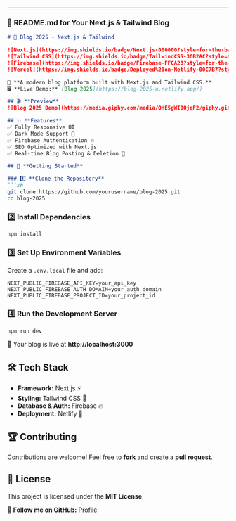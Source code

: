 

---

### 📌 **README.md for Your Next.js & Tailwind Blog**  

```md
# 🚀 Blog 2025 - Next.js & Tailwind  

![Next.js](https://img.shields.io/badge/Next.js-000000?style=for-the-badge&logo=nextdotjs&logoColor=white)  
![Tailwind CSS](https://img.shields.io/badge/TailwindCSS-38B2AC?style=for-the-badge&logo=tailwindcss&logoColor=white)  
![Firebase](https://img.shields.io/badge/Firebase-FFCA28?style=for-the-badge&logo=firebase&logoColor=black)  
![Vercel](https://img.shields.io/badge/Deployed%20on-Netlify-00C7B7?style=for-the-badge&logo=netlify&logoColor=white)  

🌟 **A modern blog platform built with Next.js and Tailwind CSS.**  
🖥️ **Live Demo:** [Blog 2025](https://blog-2025-u.netlify.app/)  

## 🎬 **Preview**  
![Blog 2025 Demo](https://media.giphy.com/media/QHE5gWI0QjqF2/giphy.gif)  

## ✨ **Features**  
✅ Fully Responsive UI  
✅ Dark Mode Support 🌙  
✅ Firebase Authentication 🔥  
✅ SEO Optimized with Next.js  
✅ Real-time Blog Posting & Deletion 📝  

## 🚀 **Getting Started**  

### 1️⃣ **Clone the Repository**  
```sh
git clone https://github.com/yourusername/blog-2025.git
cd blog-2025
```

### 2️⃣ **Install Dependencies**  
```sh
npm install
```

### 3️⃣ **Set Up Environment Variables**  
Create a `.env.local` file and add:  
```
NEXT_PUBLIC_FIREBASE_API_KEY=your_api_key
NEXT_PUBLIC_FIREBASE_AUTH_DOMAIN=your_auth_domain
NEXT_PUBLIC_FIREBASE_PROJECT_ID=your_project_id
```

### 4️⃣ **Run the Development Server**  
```sh
npm run dev
```
🚀 Your blog is live at **http://localhost:3000**  

## 🛠 **Tech Stack**  
- **Framework:** Next.js ⚡  
- **Styling:** Tailwind CSS 🎨  
- **Database & Auth:** Firebase 🔥  
- **Deployment:** Netlify 🚀  

## 🏆 **Contributing**  
Contributions are welcome! Feel free to **fork** and create a **pull request**.  

## 📜 **License**  
This project is licensed under the **MIT License**.  

🔗 **Follow me on GitHub:** [Profile](https://github.com/zahidx)  
```

